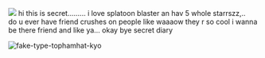 ![](https://komarev.com/ghpvc/?username=your-LIVISSKU)
hi this is secret......... i love splatoon blaster an hav 5 whole starrszz,..  
do u ever have friend crushes on people like waaaow they r so cool i wanna be there friend and like ya... okay bye secret diary

![fake-type-tophamhat-kyo](https://github.com/LIVISSKU/livis-secret/assets/164212085/e8a39187-a839-4319-8d37-6836fee50708)


